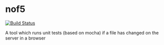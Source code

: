 nof5
====

[![Build Status](http://roomieplanet-dev.rz.hs-augsburg.de:8080/job/nof5/badge/icon)](http://roomieplanet-dev.rz.hs-augsburg.de:8080/job/nof5/)

A tool which runs unit tests (based on mocha) if a file has changed on the server in a browser